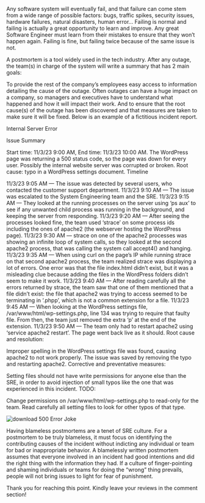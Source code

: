 Any software system will eventually fail, and that failure can come stem from a wide range of possible factors: bugs, traffic spikes, security issues, hardware failures, natural disasters, human error… Failing is normal and failing is actually a great opportunity to learn and improve. Any great Software Engineer must learn from their mistakes to ensure that they won’t happen again. Failing is fine, but failing twice because of the same issue is not.

A postmortem is a tool widely used in the tech industry. After any outage, the team(s) in charge of the system will write a summary that has 2 main goals:

To provide the rest of the company’s employees easy access to information detailing the cause of the outage. Often outages can have a huge impact on a company, so managers and executives have to understand what happened and how it will impact their work.
And to ensure that the root cause(s) of the outage has been discovered and that measures are taken to make sure it will be fixed.
Below is an example of a fictitious incident report.

Internal Server Error

Issue Summary

Start time: 11/3/23 9:00 AM, End time: 11/3/23 10:00 AM.
The WordPress page was returning a 500 status code, so the page was down for every user. Possibly the internal website server was corrupted or broken.
Root cause: typo in a WordPress settings document.
Timeline

11/3/23 9:05 AM — The issue was detected by several users, who contacted the customer support department.
11/3/23 9:10 AM — The issue was escalated to the System Engineering team and the SRE.
11/3/23 9:15 AM — They looked at the running processes on the server using ‘ps aux’ to see if any unwanted child process was running in the background, and keeping the server from responding.
11/3/23 9:20 AM — After seeing the processes looked fine, the team used ‘strace’ on some process ids including the ones of apache2 (the webserver hosting the WordPress page).
11/3/23 9:30 AM — strace on one of the apache2 processes was showing an infinite loop of system calls, so they looked at the second apache2 process, that was calling the system call accept4() and hanging.
11/3/23 9:35 AM — When using curl on the page’s IP while running strace on that second apache2 process, the team realized strace was displaying a lot of errors. One error was that the file index.html didn’t exist, but it was a misleading clue because adding the files in the WordPress folders didn’t seem to make it work.
11/3/23 9:40 AM — After reading carefully all the errors returned by strace, the team saw that one of them mentioned that a file didn’t exist: the file that apache2 was trying to access seemed to be terminating in ‘.phpp’, which is not a common extension for a file.
11/3/23 9:45 AM — When looking at the WordPress settings file, /var/www/html/wp-settings.php, line 134 was trying to require that faulty file. From then, the team just removed the extra ‘p’ at the end of the extension.
11/3/23 9:50 AM — The team only had to restart apache2 using ‘service apache2 restart’. The page went back live as it should.
Root cause and resolution:

Improper spelling in the WordPress settings file was found, causing apache2 to not work properly.
The issue was saved by removing the typo and restarting apache2.
Corrective and preventative measures:

Setting files should not have write permissions for anyone else than the SRE, in order to avoid injection of small typos like the one that was experienced in this incident.
TODO:

Change permissions on /var/www/html/wp-settings.php to read-only for the team.
Read carefully all setting files to look for other typos of that type.

![download](https://github.com/Barakacalvin/alx-system_engineering-devops/assets/30375880/08937bd0-4ec0-413b-9044-0d9dc2d52996)
500 Error Joke

Having blameless postmortems are a tenet of SRE culture. For a postmortem to be truly blameless, it must focus on identifying the contributing causes of the incident without indicting any individual or team for bad or inappropriate behavior. A blamelessly written postmortem assumes that everyone involved in an incident had good intentions and did the right thing with the information they had. If a culture of finger-pointing and shaming individuals or teams for doing the “wrong” thing prevails, people will not bring issues to light for fear of punishment.

Thank you for reaching this point. Kindly leave your reviews in the comment section!
